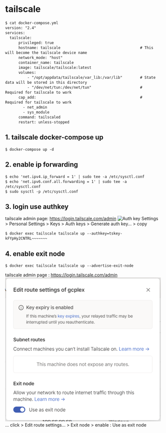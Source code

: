 ﻿# tailscale
```
$ cat docker-compose.yml
version: "2.4"
services:
  tailscale:
      privileged: true
      hostname: tailscale                                    # This will become the tailscale device name
      network_mode: "host"
      container_name: tailscale
      image: tailscale/tailscale:latest
      volumes:
          - "/opt/appdata/tailscale/var_lib:/var/lib"        # State data will be stored in this directory
          - "/dev/net/tun:/dev/net/tun"                      # Required for tailscale to work
      cap_add:                                               # Required for tailscale to work
        - net_admin
        - sys_module
      command: tailscaled
      restart: unless-stopped
```
## 1. tailscale docker-compose up
```
$ docker-compose up -d
```
## 2. enable ip forwarding
```
$ echo 'net.ipv4.ip_forward = 1' | sudo tee -a /etc/sysctl.conf
$ echo 'net.ipv6.conf.all.forwarding = 1' | sudo tee -a /etc/sysctl.conf
$ sudo sysctl -p /etc/sysctl.conf
```
## 3. login use authkey
tailscale admin page: https://login.tailscale.com/admin
![Auth key](./img/authkey.png "Authkeys")
Settings > Personal Settings > Keys > Auth keys > Generate auth key... > copy
```
$ docker exec tailscale tailscale up --authkey=tskey-kFYpHy2CNTRL~~~~~~~
```
## 4. enable exit node
```
$ docker exec tailscale tailscale up --advertise-exit-node
```
tailscale admin page : https://login.tailscale.com/admin
![Exit node](./img/exitnode.png "Exit node")
... click > Edit route settings... > Exit node > enable : Use as exit node
